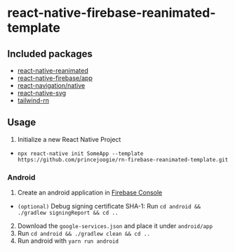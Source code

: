 # react-native-firebase-reanimated-template

## Included packages
- [react-native-reanimated](https://docs.swmansion.com/react-native-reanimated/)
- [react-native-firebase/app](https://rnfirebase.io/)
- [react-navigation/native](https://reactnavigation.org/)
- [react-native-svg](https://github.com/react-native-svg/react-native-svg)
- [tailwind-rn](https://github.com/vadimdemedes/tailwind-rn)

## Usage
1. Initialize a new React Native Project
- `npx react-native init SomeApp --template https://github.com/princejoogie/rn-firebase-reanimated-template.git`

### Android
1. Create an android application in [Firebase Console](https://console.firebase.google.com)
- `(optional)` Debug signing certificate SHA-1: Run `cd android && ./gradlew signingReport && cd ..`
2. Download the `google-services.json` and place it under `android/app`
3. Run `cd android && ./gradlew clean && cd ..`
4. Run android with `yarn run android`
